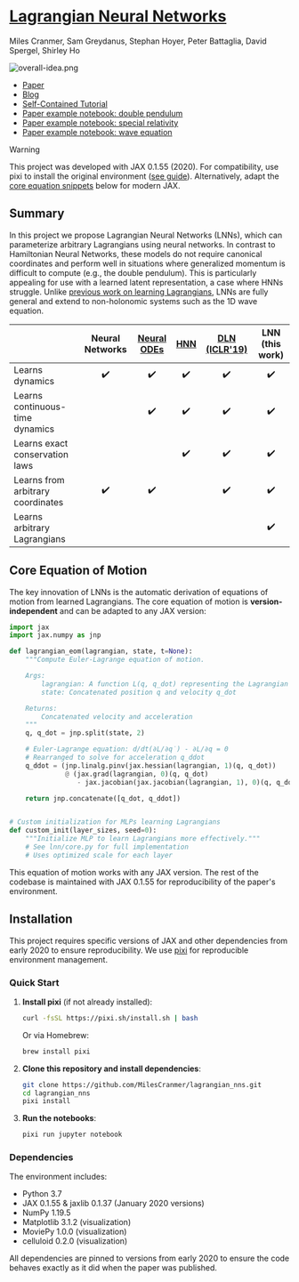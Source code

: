 # [Lagrangian Neural Networks](https://arxiv.org/abs/2003.04630)
Miles Cranmer, Sam Greydanus, Stephan Hoyer, Peter Battaglia, David Spergel, Shirley Ho

![overall-idea.png](static/overall-idea.png)

* [Paper](https://arxiv.org/abs/2003.04630)
* [Blog](https://greydanus.github.io/2020/03/10/lagrangian-nns/)
* [Self-Contained Tutorial](notebooks/LNN_Tutorial.ipynb)
* [Paper example notebook: double pendulum](notebooks/DoublePendulum.ipynb)
* [Paper example notebook: special relativity](notebooks/SpecialRelativity.ipynb)
* [Paper example notebook: wave equation](notebooks/WaveEquation.ipynb)

> [!WARNING]
> This project was developed with JAX 0.1.55 (2020). For compatibility, use pixi to install the original environment ([see guide](#quick-start)). Alternatively, adapt the [core equation snippets](#core-equation-of-motion) below for modern JAX.

## Summary

In this project we propose Lagrangian Neural Networks (LNNs), which can parameterize arbitrary Lagrangians using neural networks. In contrast to Hamiltonian Neural Networks, these models do not require canonical coordinates and perform well in situations where generalized momentum is difficult to compute (e.g., the double pendulum). This is particularly appealing for use with a learned latent representation, a case where HNNs struggle. Unlike [previous work on learning Lagrangians](https://arxiv.org/pdf/1907.04490.pdf), LNNs are fully general and extend to non-holonomic systems such as the 1D wave equation.

|	| Neural Networks  | [Neural ODEs](https://arxiv.org/abs/1806.07366) | [HNN](https://arxiv.org/abs/1906.01563)  | [DLN (ICLR'19)](https://arxiv.org/abs/1907.04490) | LNN (this work) |
| ------------- |:------------:| :------------:| :------------:| :------------:| :------------:|
| Learns dynamics | ✔️ | ✔️ | ✔️ | ✔️ | ✔️ |
| Learns continuous-time dynamics | | ✔️ | ✔️ | ✔️ | ✔️ |
| Learns exact conservation laws | | | ✔️ | ✔️ | ✔️ |
| Learns from arbitrary coordinates| ✔️ | ✔️ || ✔️ | ✔️ |
| Learns arbitrary Lagrangians | | |  | | ✔️ |


## Core Equation of Motion

The key innovation of LNNs is the automatic derivation of equations of motion from learned Lagrangians. The core equation of motion is **version-independent** and can be adapted to any JAX version:

```python
import jax
import jax.numpy as jnp

def lagrangian_eom(lagrangian, state, t=None):
    """Compute Euler-Lagrange equation of motion.

    Args:
        lagrangian: A function L(q, q_dot) representing the Lagrangian
        state: Concatenated position q and velocity q_dot

    Returns:
        Concatenated velocity and acceleration
    """
    q, q_dot = jnp.split(state, 2)

    # Euler-Lagrange equation: d/dt(∂L/∂q̇) - ∂L/∂q = 0
    # Rearranged to solve for acceleration q_ddot
    q_ddot = (jnp.linalg.pinv(jax.hessian(lagrangian, 1)(q, q_dot))
              @ (jax.grad(lagrangian, 0)(q, q_dot)
                 - jax.jacobian(jax.jacobian(lagrangian, 1), 0)(q, q_dot) @ q_dot))

    return jnp.concatenate([q_dot, q_ddot])


# Custom initialization for MLPs learning Lagrangians
def custom_init(layer_sizes, seed=0):
    """Initialize MLP to learn Lagrangians more effectively."""
    # See lnn/core.py for full implementation
    # Uses optimized scale for each layer
```

This equation of motion works with any JAX version. The rest of the codebase is maintained with JAX 0.1.55 for reproducibility of the paper's environment.


## Installation

This project requires specific versions of JAX and other dependencies from early 2020 to ensure reproducibility. We use [pixi](https://pixi.sh) for reproducible environment management.

### Quick Start

1. **Install pixi** (if not already installed):
   ```bash
   curl -fsSL https://pixi.sh/install.sh | bash
   ```
   Or via Homebrew:
   ```bash
   brew install pixi
   ```

2. **Clone this repository and install dependencies**:
   ```bash
   git clone https://github.com/MilesCranmer/lagrangian_nns.git
   cd lagrangian_nns
   pixi install
   ```

3. **Run the notebooks**:
   ```bash
   pixi run jupyter notebook
   ```

### Dependencies

The environment includes:
 * Python 3.7
 * JAX 0.1.55 & jaxlib 0.1.37 (January 2020 versions)
 * NumPy 1.19.5
 * Matplotlib 3.1.2 (visualization)
 * MoviePy 1.0.0 (visualization)
 * celluloid 0.2.0 (visualization)

All dependencies are pinned to versions from early 2020 to ensure the code behaves exactly as it did when the paper was published.
